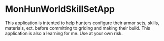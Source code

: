 # MonHunWorldSkillSetApp
This application is intented to help hunters configure their armor sets, skills, materials, ect. before committing to griding and making their build. This application is also a learning for me. Use at your own risk.
